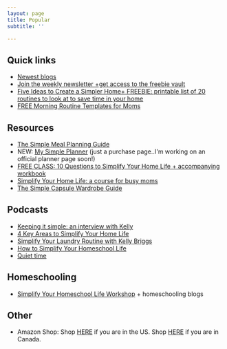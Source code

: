 ```yaml
---
layout: page
title: Popular
subtitle: ''

---
```

## Quick links

* [Newest blogs](https://www.simplehomemom.com)
* [Join the weekly newsletter +get access to the freebie vault](https://www.simplehomemom.com/freebies)
* [Five Ideas to Create a Simpler Home+ FREEBIE: printable list of 20 routines to look at to save time in your home](https://www.simplehomemom.com/five-ideas-to-create-a-simpler-home/)
* [FREE Morning Routine Templates for Moms](https://mailchi.mp/b5550b9a5b6c/kxmxwhppym)

## Resources

* [The Simple Meal Planning Guide](https://www.simplehomemom.com/the-simple-meal-planning-guide/)
* NEW: [My Simple Planner](https://buy.stripe.com/28o02a7WCeWUdbi3cg) (just a purchase page..I'm working on an official planner page soon!)
* [FREE CLASS: 10 Questions to Simplify Your Home Life + accompanying workbook](https://mailchi.mp/b9ced2aa71e3/10-questions-to-help-you-simplify-your-home-life)
* [Simplify Your Home Life: a course for busy moms](https://www.simplehomemom.com/course)
* [The Simple Capsule Wardrobe Guide ](https://www.simplehomemom.com/simple-capsule-wardrobe-guide)

## Podcasts

* [Keeping it simple: an interview with Kelly](https://podcasts.apple.com/ca/podcast/keeping-it-simple-an-interview-with-kelly/id1512837291?i=1000500930761)
* [4 Key Areas to Simplify Your Home Life](https://podcasts.apple.com/us/podcast/155-learn-4-key-areas-to-simplify-your-home-kelly-from/id1481909779?i=1000526375831)
* [Simplify Your Laundry Routine with Kelly Briggs](https://podcasts.apple.com/ca/podcast/ep155-simplify-your-laundry-routine-with-kelly-briggs/id1159498258?i=1000505748717)
* [How to Simplify Your Homeschool Life](https://capturingthecharmedlife.com/2021/03/15/how-to-simplify-your-homeschool-life/)
* [Quiet time](https://podcasts.apple.com/us/podcast/ep-23-quiet-time-and-homeschooling-with-kelly-briggs/id1527253695?i=1000533420517)

## Homeschooling

* [Simplify Your Homeschool Life Workshop](https://www.simplehomemom.com/simplify-your-homeschool-life-workshop/) + homeschooling blogs

## Other

* Amazon Shop: Shop [HERE](http://www.amazon.com/shop/simplehomemom) if you are in the US. Shop [HERE](http://www.amazon.ca/shop/simplehomemom) if you are in Canada.